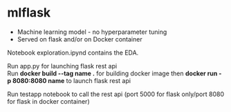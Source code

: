 # mlflask

* Machine learning model - no hyperparameter tuning 
* Served on flask and/or on Docker container  

Notebook exploration.ipynd contains the EDA.

Run app.py for launching flask rest api  
Run **docker build --tag name .** for building docker image then **docker run -p 8080:8080 name** to launch flask rest api  

Run testapp notebook to call the rest api (port 5000 for flask only/port 8080 for flask in docker container)
